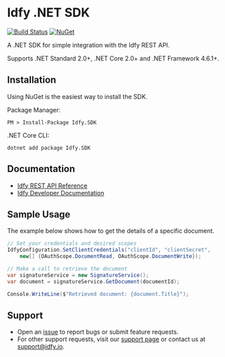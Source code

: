 # Idfy .NET SDK
[![Build Status](https://travis-ci.org/idfy-io/idfy-sdk-net.svg?branch=master)](https://travis-ci.org/idfy-io/idfy-sdk-net) [![NuGet](https://img.shields.io/nuget/v/Idfy.SDK.svg)](https://www.nuget.org/packages/Idfy.SDK)

A .NET SDK for simple integration with the Idfy REST API.

Supports .NET Standard 2.0+, .NET Core 2.0+ and .NET Framework 4.6.1+.

## Installation
Using NuGet is the easiest way to install the SDK.

Package Manager:

	PM > Install-Package Idfy.SDK

.NET Core CLI:  

	dotnet add package Idfy.SDK

## Documentation
- [Idfy REST API Reference](https://developer.signicat.io/apis/overview.html)
- [Idfy Developer Documentation](https://developer.signicat.io/docs)


## Sample Usage
The example below shows how to get the details of a specific document.

```csharp
// Set your credentials and desired scopes
IdfyConfiguration.SetClientCredentials("clientId", "clientSecret",
    new[] {OAuthScope.DocumentRead, OAuthScope.DocumentWrite});

// Make a call to retrieve the document
var signatureService = new SignatureService();
var document = signatureService.GetDocument(documentId);

Console.WriteLine($"Retrieved document: {document.Title}");
```

## Support
- Open an [issue](https://github.com/idfy-io/idfy-sdk-net/issues) to report bugs or submit feature requests.
- For other support requests, visit our [support page](https://support.idfy.io) or contact us at [support@idfy.io](mailto:support@idfy.io).
